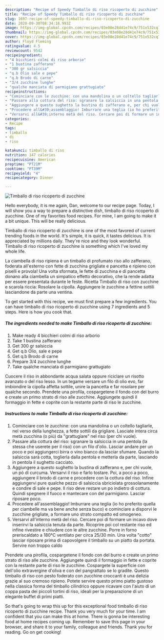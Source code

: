 ```yaml
---
description: "Recipe of Speedy Timballo di riso ricoperto di zucchine"
title: "Recipe of Speedy Timballo di riso ricoperto di zucchine"
slug: 1697-recipe-of-speedy-timballo-di-riso-ricoperto-di-zucchine
date: 2020-09-30T08:34:18.993Z
image: https://img-global.cpcdn.com/recipes/03e08e28d41e74c9/751x532cq70/timballo-di-riso-ricoperto-di-zucchine-recipe-main-photo.jpg
thumbnail: https://img-global.cpcdn.com/recipes/03e08e28d41e74c9/751x532cq70/timballo-di-riso-ricoperto-di-zucchine-recipe-main-photo.jpg
cover: https://img-global.cpcdn.com/recipes/03e08e28d41e74c9/751x532cq70/timballo-di-riso-ricoperto-di-zucchine-recipe-main-photo.jpg
author: Floyd Fleming
ratingvalue: 4.5
reviewcount: 9542
recipeingredient:
- "4 bicchieri colmi di riso arborio"
- "1 bustina zafferano"
- "300 gr salsiccia"
- "q.b Olio sale e pepe"
- "q.b Brodo di carne"
- "3/4 zucchine lunghe"
- "qualche manciata di parmigiano grattugiato"
recipeinstructions:
- "Cominciare con le zucchine: con una mandolina o un coltello tagliarle, nel verso della lunghezza, a fette sottili da grigliare. Lasciate intera circa metà zucchina (o più) da &#34;grattugiare&#34; nel riso (per chi vuole)."
- "Passare alla cottura del riso: sgranare la salsiccia in una pentola (la stessa che userete per il riso) con un filo d&#39;olio. Lasciar andare per un poco e poi aggiungerci birra o vino bianco da lasciar sfumare. Quando la salsiccia sarà cotta, toglierla dalla pentola e metterla da parte, lasciando in pentola il sughetto cacciato."
- "Aggiungere a questo sughetto la bustina di zafferano e, per chi vuole, un pó di curcuma. Versarvi il riso e farlo tostare. Poi, a poco a poco, aggiungere il brodo di carne e procedere con la cottura del riso. Infine aggiungervi pure qualche pezzo di salsiccia sbriciolata grossolanamente e condire di sale e pepe. Il riso deve restare un po indietro di cottura. Quindi spegnere il fuoco e mantecare con del parmigiano. Lasciar riposare poco."
- "Procedere all&#39;assemblaggio! Imburrare una teglia (io ho preferito quella per ciambelle ma va bene anche senza buco) e cominciare a disporvi le zucchine grigliate, a formare uno strato compatto ed omogeneo."
- "Versarvi all&#39;interno metà del riso. Cercare poi di formare un incavo dove inserirvi la salsiccia tenuta da parte. Ricoprire poi col restante riso ed infine rivestire e chiudere con le altre zucchine. Porre in forno preriscaldato a 180°C ventilato per circa 25/30 min. Una volta &#34;cotto&#34; lasciar riposare prima di capovolgere il timballo su un piatto da portata. Servire non troppo caldo"
categories:
- Recipe
tags:
- timballo
- di
- riso

katakunci: timballo di riso 
nutrition: 147 calories
recipecuisine: American
preptime: "PT21M"
cooktime: "PT39M"
recipeyield: "4"
recipecategory: Dinner

---
```



![Timballo di riso ricoperto di zucchine](https://img-global.cpcdn.com/recipes/03e08e28d41e74c9/751x532cq70/timballo-di-riso-ricoperto-di-zucchine-recipe-main-photo.jpg)

Hello everybody, it is me again, Dan, welcome to our recipe page. Today, I will show you a way to prepare a distinctive dish, timballo di riso ricoperto di zucchine. One of my favorites food recipes. For mine, I am going to make it a bit unique. This will be really delicious.

Timballo di riso ricoperto di zucchine is one of the most favored of current trending foods in the world. It's simple, it is quick, it tastes delicious. It is appreciated by millions daily. They're nice and they look wonderful. Timballo di riso ricoperto di zucchine is something which I've loved my whole life.

La ciambella di riso ripiena è un timballo di profumato riso allo zafferano, foderata all&#39;esterno con fette di zucchina grigliate e pancetta e ripieno con piselli e provola! Una volta sformata, le fette di zucchina e di pancetta donano alla ciambella un simpatico effetto decorativo, che la rende adatta per essere presentata durante le feste. Ricetta Timballo di riso con zucchine e scarola riccia: Rosolare la cipolla. Aggiungere le zucchine a fettine sottili lasciandone da parte una ventina.


To get started with this recipe, we must first prepare a few ingredients. You can have timballo di riso ricoperto di zucchine using 7 ingredients and 5 steps. Here is how you cook that.

<!--inarticleads1-->

##### The ingredients needed to make Timballo di riso ricoperto di zucchine:

1. Make ready 4 bicchieri colmi di riso arborio
1. Take 1 bustina zafferano
1. Get 300 gr salsiccia
1. Get q.b Olio, sale e pepe
1. Get q.b Brodo di carne
1. Prepare 3/4 zucchine lunghe
1. Take qualche manciata di parmigiano grattugiato


Cuocere il riso in abbondante acqua salata oppure riciclare un risotto avanzato o del riso lesso. In un tegame versare un filo di olio evo, far imbiondire la cipolla affetta sottile, unire la pancetta e far rosolare per qualche secondo. Prendete una pirofila, cospargetene il fondo con del burro e create un primo strato di riso alle zucchine. Aggiungete quindi il formaggio in fette e coprite con la restante parte di riso le zucchine. 

<!--inarticleads2-->

##### Instructions to make Timballo di riso ricoperto di zucchine:

1. Cominciare con le zucchine: con una mandolina o un coltello tagliarle, nel verso della lunghezza, a fette sottili da grigliare. Lasciate intera circa metà zucchina (o più) da &#34;grattugiare&#34; nel riso (per chi vuole).
1. Passare alla cottura del riso: sgranare la salsiccia in una pentola (la stessa che userete per il riso) con un filo d&#39;olio. Lasciar andare per un poco e poi aggiungerci birra o vino bianco da lasciar sfumare. Quando la salsiccia sarà cotta, toglierla dalla pentola e metterla da parte, lasciando in pentola il sughetto cacciato.
1. Aggiungere a questo sughetto la bustina di zafferano e, per chi vuole, un pó di curcuma. Versarvi il riso e farlo tostare. Poi, a poco a poco, aggiungere il brodo di carne e procedere con la cottura del riso. Infine aggiungervi pure qualche pezzo di salsiccia sbriciolata grossolanamente e condire di sale e pepe. Il riso deve restare un po indietro di cottura. Quindi spegnere il fuoco e mantecare con del parmigiano. Lasciar riposare poco.
1. Procedere all&#39;assemblaggio! Imburrare una teglia (io ho preferito quella per ciambelle ma va bene anche senza buco) e cominciare a disporvi le zucchine grigliate, a formare uno strato compatto ed omogeneo.
1. Versarvi all&#39;interno metà del riso. Cercare poi di formare un incavo dove inserirvi la salsiccia tenuta da parte. Ricoprire poi col restante riso ed infine rivestire e chiudere con le altre zucchine. Porre in forno preriscaldato a 180°C ventilato per circa 25/30 min. Una volta &#34;cotto&#34; lasciar riposare prima di capovolgere il timballo su un piatto da portata. Servire non troppo caldo


Prendete una pirofila, cospargetene il fondo con del burro e create un primo strato di riso alle zucchine. Aggiungete quindi il formaggio in fette e coprite con la restante parte di riso le zucchine. Cospargete la superficie con dell&#39;olio extravergine d&#39;oliva e con del pangrattato se lo gradite. Questo timballo di riso con pesto foderato con zucchine croccanti è una delizia grazie al suo cremoso ripieno. Potete servire questo primo piatto gustoso nella classica forma del timballo cilindrico oppure ricavare con l&#39;aiuto di un coppa pasta dei piccoli tortini di riso, ideali per la preparazione di un elegante buffet di primi piatti. 

So that's going to wrap this up for this exceptional food timballo di riso ricoperto di zucchine recipe. Thank you very much for your time. I am confident that you can make this at home. There is gonna be interesting food at home recipes coming up. Remember to save this page in your browser, and share it to your family, colleague and friends. Thank you for reading. Go on get cooking!
